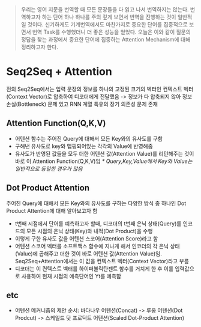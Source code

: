 > 우리는 영어 지문을 번역할 때 모든 문장들을 다 읽고 나서 번역하지는 않는다. 번역하고자 하는 단어 하나 하나를 주의 깊게 보면서 번역을 진행하는 것이 일반적일 것이다. 신기하게도 기계번역에서도 마찬가지로 중요한 단어를 집중적으로 보면서 번역 Task를 수행했더니 더 좋은 성능을 얻었다. 오늘은 이와 같이 질문의 정답을 찾는 과정에서 중요한 단어에 집중하는 Attention Mechanism에 대해 정리하고자 한다.

# Seq2Seq + Attention
전의 Seq2Seq에서는 입력 문장의 정보를 하나의 고정된 크기의 벡터인 컨텍스트 벡터(Context Vector)로 압축하여 디코더에게 전달했음 -> 정보가 다 압축되지 않아 정보 손실(Bottleneck) 문제 있고 RNN 계열 특유의 장기 의존성 문제 존재
## Attention Function(Q,K,V)
- 어텐션 함수는 주어진 Query에 대해서 모든 Key와의 유사도를 구함
- 구해낸 유사도로 key와 맵핑되어있는 각각의 Value에 반영해줌
- 유사도가 반영된 값들을 모두 더한 어텐션 값(Attention Value)를 리턴해주는 것이 바로 이 Attention Function(Q,K,V)임
_\* Query,Key,Value에서 Key와 Value는 일반적으로 동일한 경우가 많음_

## Dot Product Attention

주어진 Query에 대해서 모든 Key와의 유사도를 구하는 다양한 방식 중 하나인 Dot Product Attention에 대해 알아보고자 함
- t번째 시점에서 단어를 예측하고자 할때, 디코더의 t번째 은닉 상태(Query)를 인코드의 모든 시점의 은닉 상태(Key)와 내적(Dot Product)을 수행
- 이렇게 구한 유사도 값을 어텐션 스코어(Attention Score)라고 함
- 어텐션 스코어 벡터를 소프트맥스 함수에 지나게 해서 인코더의 각 은닉 상태(Value)에 곱해주고 더한 것이 바로 어텐션 값(Attention Value)임. Seq2Seq+Attention에서는 이 값을 컨텍스트 벡터(Context Vector)라고 부름
- 디코더는 이 컨텍스트 벡터를 하이퍼볼릭탄젠트 함수를 거치게 한 후 이를 입력값으로 사용하여 현재 시점의 예측단어인 Yt를 예측함

## etc
- 어텐션 메커니즘의 제안 순서: 바다나우 어텐션(Concat) -> 루옹 어텐션(Dot Prodcut) -> 스케일드 닷 프로덕트 어텐션(Scaled Dot-Product Attention)
